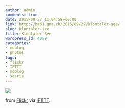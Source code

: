 ```yaml
---
author: admin
comments: true
date: 2015-09-27 11:04:58+00:00
link: http://habi.gna.ch/2015/09/27/klontaler-see/
slug: klontaler-see
title: Klöntaler See
wordpress_id: 4029
categories:
- moblog
- photos
tags:
- flickr
- IFTTT
- moblog
- seerie
---
```


![](http://ift.tt/1Lg2xR9)  

  

from [Flickr](http://flic.kr/p/yetePP) via [IFTTT](http://ift.tt/1c4nCfM).
